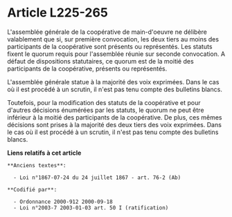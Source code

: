 # Article L225-265

L'assemblée générale de la coopérative de main-d'oeuvre ne délibère valablement que si, sur première convocation, les deux
tiers au moins des participants de la coopérative sont présents ou représentés. Les statuts fixent le quorum requis pour
l'assemblée réunie sur seconde convocation. A défaut de dispositions statutaires, ce quorum est de la moitié des participants
de la coopérative, présents ou représentés.

L'assemblée générale statue à la majorité des voix exprimées. Dans le cas où il est procédé à un scrutin, il n'est pas tenu
compte des bulletins blancs.

Toutefois, pour la modification des statuts de la coopérative et pour d'autres décisions énumérées par les statuts, le quorum
ne peut être inférieur à la moitié des participants de la coopérative. De plus, ces mêmes décisions sont prises à la majorité
des deux tiers des voix exprimées. Dans le cas où il est procédé à un scrutin, il n'est pas tenu compte des bulletins blancs.

**Liens relatifs à cet article**

	**Anciens textes**:

	  - Loi n°1867-07-24 du 24 juillet 1867 - art. 76-2 (Ab)

	**Codifié par**:

	  - Ordonnance 2000-912 2000-09-18
	  - Loi n°2003-7 2003-01-03 art. 50 I (ratification)
